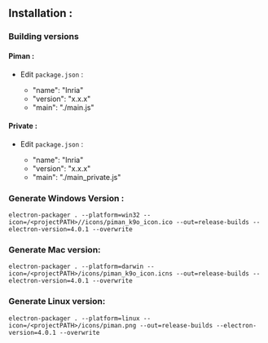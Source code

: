## Installation :

### Building versions

#### Piman :

- Edit `package.json` :

    - "name": "Inria"
    - "version": "x.x.x"
    - "main": "./main.js"

#### Private :

- Edit `package.json` :

    - "name": "Inria"
    - "version": "x.x.x"
    - "main": "./main_private.js"

### Generate Windows Version :

`electron-packager . --platform=win32 --icon=/<projectPATH>//icons/piman_k9o_icon.ico --out=release-builds --electron-version=4.0.1 --overwrite`

### Generate Mac version:

`electron-packager . --platform=darwin --icon=/<projectPATH>/icons/piman_k9o_icon.icns --out=release-builds --electron-version=4.0.1 --overwrite`

### Generate Linux version:

`electron-packager . --platform=linux --icon=/<projectPATH>/icons/piman.png --out=release-builds --electron-version=4.0.1 --overwrite`
